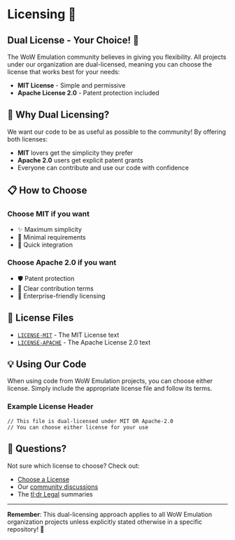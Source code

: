 # Licensing 📜

## Dual License - Your Choice! 🎯

The WoW Emulation community believes in giving you flexibility. All projects under
our organization are dual-licensed, meaning you can choose the license that works
best for your needs:

- **MIT License** - Simple and permissive
- **Apache License 2.0** - Patent protection included

## 🤝 Why Dual Licensing?

We want our code to be as useful as possible to the community! By offering both licenses:

- **MIT** lovers get the simplicity they prefer
- **Apache 2.0** users get explicit patent grants
- Everyone can contribute and use our code with confidence

## 📋 How to Choose

### Choose MIT if you want

- ✨ Maximum simplicity
- 📝 Minimal requirements
- 🚀 Quick integration

### Choose Apache 2.0 if you want

- 🛡️ Patent protection
- 📜 Clear contribution terms
- 🏢 Enterprise-friendly licensing

## 📄 License Files

- [`LICENSE-MIT`](LICENSE-MIT) - The MIT License text
- [`LICENSE-APACHE`](LICENSE-APACHE) - The Apache License 2.0 text

## 💡 Using Our Code

When using code from WoW Emulation projects, you can choose either license. Simply
include the appropriate license file and follow its terms.

### Example License Header

```text
// This file is dual-licensed under MIT OR Apache-2.0
// You can choose either license for your use
```

## 🤔 Questions?

Not sure which license to choose? Check out:

- [Choose a License](https://choosealicense.com/licenses/)
- Our [community discussions](https://github.com/orgs/wowemulation-dev/discussions)
- The [tl;dr Legal](https://tldrlegal.com/) summaries

---

**Remember**: This dual-licensing approach applies to all WoW Emulation organization
projects unless explicitly stated otherwise in a specific repository! 💚
